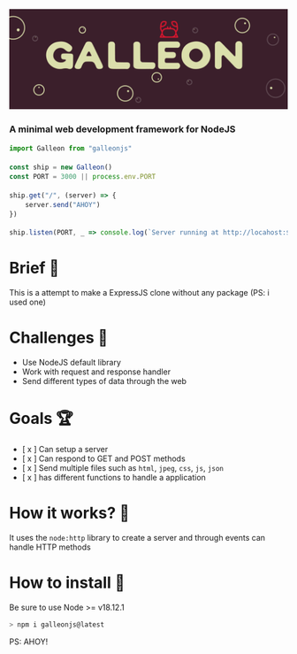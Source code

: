 
<img src="https://github.com/WasixXD/Galleon/blob/master/galleon.png?raw=true" />

### A minimal web development framework for NodeJS 

```js
import Galleon from "galleonjs"

const ship = new Galleon() 
const PORT = 3000 || process.env.PORT

ship.get("/", (server) => {
    server.send("AHOY") 
})

ship.listen(PORT, _ => console.log(`Server running at http://locahost:${PORT}`))
```
# Brief 📖
This is a attempt to make a ExpressJS clone without any package (PS: i used one)

# Challenges 🐢
- Use NodeJS default library
- Work with request and response handler
- Send different types of data through the web

# Goals 🏆
- [ x ] Can setup a server
- [ x ] Can respond to GET and POST methods
- [ x ] Send multiple files such as `html`, `jpeg`, `css`, `js`, `json`
- [ x ] has different functions to handle a application

# How it works? 💼
It uses the `node:http` library to create a server and through events can handle HTTP methods

# How to install 🚀
Be sure to use Node >= v18.12.1 
```bash
> npm i galleonjs@latest
```

PS: AHOY!
